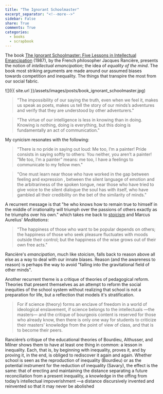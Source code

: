 ```yaml
---
title: "The Ignorant Schoolmaster"
excerpt_separator: "<!--more-->"
sidebar: False
share: True
comments: True
categories:
  - books
  - scrapbook
---
```


The book [The Ignorant Schoolmaster: Five Lessons in Intellectual
Emancipation](http://www.goodreads.com/book/show/445408.The_Ignorant_Schoolmaster)
(1987), by the French philosopher Jacques Rancière, presents the notion of
_intellectual emancipation_; the idea of _equality of the mind_. The book most
striking arguments are made around our assumed biases towards competition and
inequality. The things that transpire the most from our social fabric. 

![]({{ site.url }}/assets/images/posts/book_ignorant_schoolmaster.jpg)

>"The impossibility of our saying the truth, even when we feel it, makes us
>speak as poets, makes us tell the story of our minds’s adventures and verify
>that they are understood by other adventurers."

>"The virtue of our intelligence is less in knowing than in doing. Knowing is
>nothing, doing is everything, but this doing is fundamentally an act of
>communication."

My cynicism resonates  with the following:  

>"There is no pride in saying out loud: Me too, I’m a painter! Pride consists in
>saying softly to others: You neither, you aren’t a painter! "Me too, I’m a
>painter” means: me too, I have a feelings to communicate to my fellow men."

>"One must learn near those who have worked in the gap between feeling and
>expression , between the silent language of emotion and the arbitrariness of
>the spoken tongue, near those who have tried to give voice to the silent
>dialogue the soul has with itself, who have gambled all their credibility on
>the bet of the similarity of minds."

A recurrent message is that "he  who knows how to remain true to himself in the
middle of irrationality  will triumph over  the  passions  of others  exactly as
he triumphs over his own." which takes me back to
[stoicism](https://en.wikipedia.org/wiki/Stoicism) and Marcus Aurelius'
_Meditations_:

>"The happiness of those who want to be popular depends on others; the happiness
>of those who seek pleasure fluctuates with moods outside their control; but the
>happiness of the wise grows out of their own free acts."

Rancière's _emancipation_, much like stoicism, falls back to reason above all
else as a way to deal with our innate biases. Reason (and the awareness to
reason) is perhaps the way to avoid "falling into the gravitational field of
other minds". 

Another recurrent theme is a critique of theories of pedagogical reform.
Theories that present themselves as an attempt to reform the social inequities
of the school system without realizing that school is not a preparation for
life, but a reflection that models it's stratification.

> For if science (theory) forms an enclave of freedom in a world of ideological
> enslavement, if science belongs to the intellectuals &mdash;the masters&mdash;
> and the critique of bourgeois content is reserved for those who already know,
> then there is only one way for students to criticize their masters' knowledge
> from the point of view of class, and that is to become their peers.

Rancière’s critique of the educational  theories of Bourdieu, Althusser, and
Milner shows them to have at least one thing in common: a lesson in inequality.
Each, that is, by beginning with  inequality, proves it, and by proving it, in
the end, is obliged to rediscover it again and again. Whether school is seen as
the reproduction of inequality (Bourdieu) or as the potential instrument for the
reduction of inequality (Savary), the effect is the same: that of erecting and
maintaining the distance separating a future reconciliation from a present
inequality, a knowledge in the offing from today’s intellectual impoverishment
&mdash;a distance discursively invented and reinvented so that it may never be
abolished
